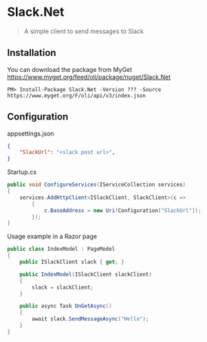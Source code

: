 # Slack.Net

> A simple client to send messages to Slack

## Installation

You can download the package from MyGet https://www.myget.org/feed/oli/package/nuget/Slack.Net

```
PM> Install-Package Slack.Net -Version ??? -Source https://www.myget.org/F/oli/api/v3/index.json
```

## Configuration

appsettings.json

```json
{
	"SlackUrl": "<slack post url>",
}
```
Startup.cs

```cs
public void ConfigureServices(IServiceCollection services)
{
	services.AddHttpClient<ISlackClient, SlackClient>(c =>
		{
			c.BaseAddress = new Uri(Configuration["SlackUrl"]);
		});
}
```
Usage example in a Razor page

```cs
public class IndexModel : PageModel
{
    public ISlackClient slack { get; }

    public IndexModel(ISlackClient slackClient)
    {
        slack = slackClient;
    }

    public async Task OnGetAsync()
    {
        await slack.SendMessageAsync("Hello");
    }
}
```

